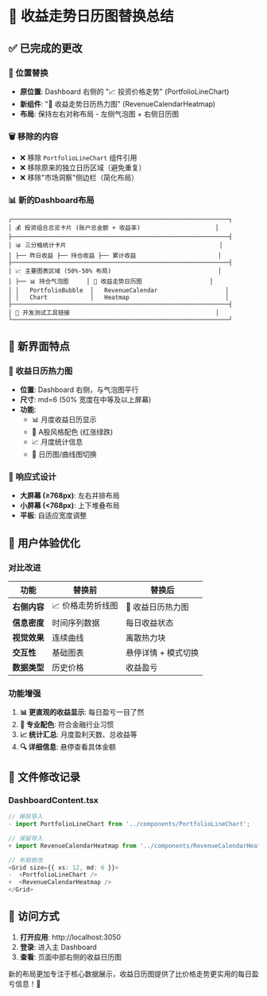 # 📅 收益走势日历图替换总结

## ✅ 已完成的更改

### 🔄 位置替换
- **原位置**: Dashboard 右侧的 "📈 投资价格走势" (PortfolioLineChart)
- **新组件**: "📅 收益走势日历热力图" (RevenueCalendarHeatmap)
- **布局**: 保持左右对称布局 - 左侧气泡图 + 右侧日历图

### 🗑️ 移除的内容
- ❌ 移除 `PortfolioLineChart` 组件引用
- ❌ 移除原来的独立日历区域（避免重复）
- ❌ 移除"市场洞察"侧边栏（简化布局）

### 📊 新的Dashboard布局

```
┌─────────────────────────────────────────────────────────────┐
│ 💰 投资组合总览卡片 (账户总金额 + 收益率)                     │
├─────────────────────────────────────────────────────────────┤
│ 📊 三分格统计卡片                                           │
│ ├── 昨日收益 ├── 持仓收益 ├── 累计收益                       │
├─────────────────────────────────────────────────────────────┤
│ 📈 主要图表区域 (50%-50% 布局)                              │
│ ├── 📊 持仓气泡图     │ 📅 收益走势日历图                   │
│ │   PortfolioBubble  │   RevenueCalendar                   │
│ │   Chart            │   Heatmap                           │
├─────────────────────────────────────────────────────────────┤
│ 🔧 开发测试工具链接                                         │
└─────────────────────────────────────────────────────────────┘
```

## 🎯 新界面特点

### 📅 收益日历热力图
- **位置**: Dashboard 右侧，与气泡图平行
- **尺寸**: md=6 (50% 宽度在中等及以上屏幕)
- **功能**: 
  - 📊 月度收益日历显示
  - 🎨 A股风格配色 (红涨绿跌)
  - 📈 月度统计信息
  - 🔄 日历图/曲线图切换

### 📱 响应式设计
- **大屏幕 (≥768px)**: 左右并排布局
- **小屏幕 (<768px)**: 上下堆叠布局
- **平板**: 自适应宽度调整

## 🚀 用户体验优化

### 对比改进
| 功能 | 替换前 | 替换后 |
|------|--------|--------|
| **右侧内容** | 📈 价格走势折线图 | 📅 收益日历热力图 |
| **信息密度** | 时间序列数据 | 每日收益状态 |
| **视觉效果** | 连续曲线 | 离散热力块 |
| **交互性** | 基础图表 | 悬停详情 + 模式切换 |
| **数据类型** | 历史价格 | 收益盈亏 |

### 功能增强
1. **📊 更直观的收益显示**: 每日盈亏一目了然
2. **🎨 专业配色**: 符合金融行业习惯
3. **📈 统计汇总**: 月度盈利天数、总收益等
4. **🔍 详细信息**: 悬停查看具体金额

## 📂 文件修改记录

### DashboardContent.tsx
```typescript
// 移除导入
- import PortfolioLineChart from '../components/PortfolioLineChart';

// 保留导入  
+ import RevenueCalendarHeatmap from '../components/RevenueCalendarHeatmap';

// 布局修改
<Grid size={{ xs: 12, md: 6 }}>
-  <PortfolioLineChart />
+  <RevenueCalendarHeatmap />
</Grid>
```

## 🎉 访问方式

1. **打开应用**: http://localhost:3050
2. **登录**: 进入主 Dashboard
3. **查看**: 页面中部右侧的收益日历图

新的布局更加专注于核心数据展示，收益日历图提供了比价格走势更实用的每日盈亏信息！🚀
